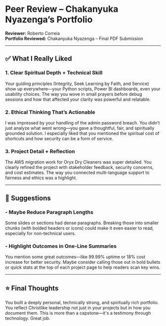 # Peer Review – Chakanyuka Nyazenga’s Portfolio

**Reviewer:** Roberto Correia  
**Portfolio Reviewed:** Chakanyuka Nyazenga – Final PDF Submission

---

## ✅ What I Really Liked

### 1. Clear Spiritual Depth + Technical Skill  
Your guiding principles (Integrity, Seek Learning by Faith, and Service) show up everywhere—your Python scripts, Power BI dashboards, even your usability choices. The way you wove in small prayers before debug sessions and how that affected your clarity was powerful and relatable.

### 2. Ethical Thinking That’s Actionable  
I was impressed by your handling of the admin password breach. You didn’t just analyze what went wrong—you gave a thoughtful, fair, and spiritually grounded solution. I especially liked that you mentioned the spiritual cost of shortcuts and how security can be a form of service.

### 3. Project Detail + Reflection  
The AWS migration work for Oryx Dry Cleaners was super detailed. You clearly refined the project with stakeholder feedback, security concerns, and cost estimates. The way you connected multi-language support to fairness and ethics was a highlight. 

---

## 🔧 Suggestions

### - Maybe Reduce Paragraph Lengths  
Some slides or sections had dense paragraphs. Breaking those into smaller chunks (with bolded headers or icons) could make it even easier to read, especially for non-technical users.

### - Highlight Outcomes in One-Line Summaries  
You mention some great outcomes—like 99.99% uptime or 18% cost increase for better security. Maybe consider calling those out in bold bullets or quick stats at the top of each project page to help readers scan key wins.

---

## ⭐ Final Thoughts

You built a deeply personal, technically strong, and spiritually rich portfolio. You reflect Christlike leadership not just in your projects but in how you document them. This is more than a capstone—it's a testimony through technology. Great job.

